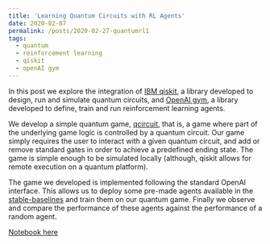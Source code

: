 ```yaml
---
title: 'Learning Quantum Circuits with RL Agents'
date: 2020-02-07
permalink: /posts/2020-02-27-quantumrl1
tags:
  - quantum
  - reinforcement learning
  - qiskit
  - openAI gym
---
```


In this post we explore the integration of [IBM qiskit](https://qiskit.org/), a library developed to design, run and simulate quantum circuits, and [OpenAI gym](http://gym.openai.com/docs/), a library developed to define, train and run reinforcement learning agents.

We develop a simple quantum game, [qcircuit](https://github.com/FMZennaro/gym-qcircuit), that is, a game where part of the underlying game logic is controlled by a quantum circuit. Our game simply requires the user to interact with a given quantum circuit, and add or remove standard gates in order to achieve a predefined ending state. The game is simple enough to be simulated locally (although, qiskit allows for remote execution on a quantum platform).

The game we developed is implemented following the standard OpenAI interface. This allows us to deploy some pre-made agents available in the [stable-baselines](https://github.com/hill-a/stable-baselines) and train them on our quantum game. Finally we observe and compare the performance of these agents against the performance of a random agent.

[Notebook here](https://github.com/FMZennaro/QuantumGames/blob/master/QCircuit-v0.ipynb)
